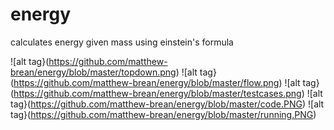 # energy
calculates energy given mass using einstein's formula

![alt tag}(https://github.com/matthew-brean/energy/blob/master/topdown.png)
![alt tag}(https://github.com/matthew-brean/energy/blob/master/flow.png)
![alt tag}(https://github.com/matthew-brean/energy/blob/master/testcases.png)
![alt tag}(https://github.com/matthew-brean/energy/blob/master/code.PNG)
![alt tag}(https://github.com/matthew-brean/energy/blob/master/running.PNG)
